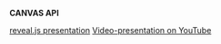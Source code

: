 **CANVAS API**

[reveal.js presentation](https://662d4a4352d90f0b60907821--kolirina.netlify.app/)
[Video-presentation on YouTube]([URL](https://youtu.be/lrLSvFFy1oQ))
